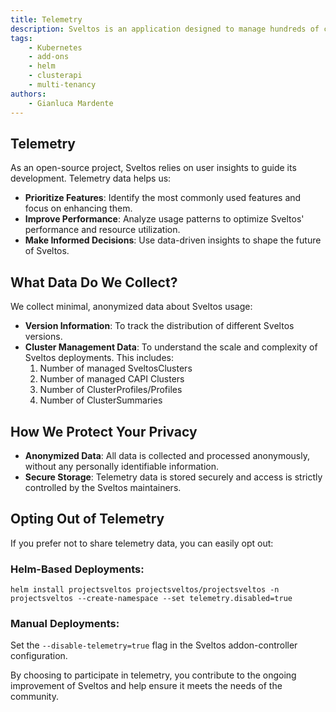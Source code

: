 ```yaml
---
title: Telemetry
description: Sveltos is an application designed to manage hundreds of clusters by providing declarative cluster APIs. Learn here how to install Sveltos.
tags:
    - Kubernetes
    - add-ons
    - helm
    - clusterapi
    - multi-tenancy
authors:
    - Gianluca Mardente
---
```


## Telemetry

As an open-source project, Sveltos relies on user insights to guide its development. Telemetry data helps us:

- **Prioritize Features**: Identify the most commonly used features and focus on enhancing them.
- **Improve Performance**: Analyze usage patterns to optimize Sveltos' performance and resource utilization.
- **Make Informed Decisions**: Use data-driven insights to shape the future of Sveltos.


## What Data Do We Collect?

We collect minimal, anonymized data about Sveltos usage:

- **Version Information**: To track the distribution of different Sveltos versions.
- **Cluster Management Data**: To understand the scale and complexity of Sveltos deployments. This includes:
    1. Number of managed SveltosClusters
    2. Number of managed CAPI Clusters
    3. Number of ClusterProfiles/Profiles
    4. Number of ClusterSummaries

## How We Protect Your Privacy

- **Anonymized Data**: All data is collected and processed anonymously, without any personally identifiable information.
- **Secure Storage**: Telemetry data is stored securely and access is strictly controlled by the Sveltos maintainers.

## Opting Out of Telemetry

If you prefer not to share telemetry data, you can easily opt out:

### Helm-Based Deployments:

```
helm install projectsveltos projectsveltos/projectsveltos -n projectsveltos --create-namespace --set telemetry.disabled=true
```

### Manual Deployments:

Set the `--disable-telemetry=true` flag in the Sveltos addon-controller configuration.

By choosing to participate in telemetry, you contribute to the ongoing improvement of Sveltos and help ensure it meets the needs of the community.
